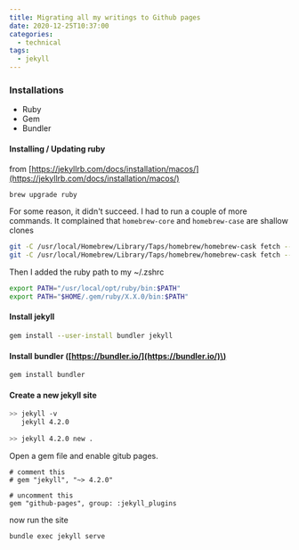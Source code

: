 ```yaml
---
title: Migrating all my writings to Github pages
date: 2020-12-25T10:37:00
categories:
  - technical
tags:
  - jekyll
---
```



### Installations

* Ruby
* Gem
* Bundler

#### Installing / Updating ruby

from [https://jekyllrb.com/docs/installation/macos/](https://jekyllrb.com/docs/installation/macos/) 

```bash
brew upgrade ruby
```

For some reason, it didn't succeed. I had to run a couple of more commands. It complained that `homebrew-core` and `homebrew-case` are shallow clones

```bash
git -C /usr/local/Homebrew/Library/Taps/homebrew/homebrew-cask fetch --unshallow
git -C /usr/local/Homebrew/Library/Taps/homebrew/homebrew-cask fetch --unshallow
```

Then I added the ruby path to my ~/.zshrc

```bash
export PATH="/usr/local/opt/ruby/bin:$PATH"
export PATH="$HOME/.gem/ruby/X.X.0/bin:$PATH"
```

#### Install jekyll

```bash
gem install --user-install bundler jekyll
```

#### Install bundler \([https://bundler.io/](https://bundler.io/)\)

```bash
gem install bundler
```



#### Create a new jekyll site

```bash
>> jekyll -v 
   jekyll 4.2.0
   
>> jekyll 4.2.0 new .
```

Open a gem file and enable gitub pages.

```text
# comment this
# gem "jekyll", "~> 4.2.0"

# uncomment this
gem "github-pages", group: :jekyll_plugins
```

now run the site 

```bash
bundle exec jekyll serve
```



